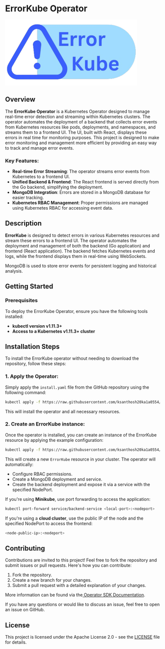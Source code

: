 
# ErrorKube Operator
![sggw](https://raw.githubusercontent.com/Ksanthosh20ka1a0554/ErrorKube/main/errorkube-frontend/public/images/Error_Kube-logo.png)
## Overview

The **ErrorKube Operator** is a Kubernetes Operator designed to manage real-time error detection and streaming within Kubernetes clusters. The operator automates the deployment of a backend that collects error events from Kubernetes resources like pods, deployments, and namespaces, and streams them to a frontend UI. The UI, built with React, displays these errors in real time for monitoring purposes. This project is designed to make error monitoring and management more efficient by providing an easy way to track and manage error events.

### Key Features:

-   **Real-time Error Streaming**: The operator streams error events from Kubernetes to a frontend UI.
-   **Unified Backend & Frontend**: The React frontend is served directly from the Go backend, simplifying the deployment.
-   **MongoDB Integration**: Errors are stored in a MongoDB database for easier tracking.
-   **Kubernetes RBAC Management**: Proper permissions are managed using Kubernetes RBAC for accessing event data.

## Description

**ErrorKube** is designed to detect errors in various Kubernetes resources and stream these errors to a frontend UI. The operator automates the deployment and management of both the backend (Go application) and frontend (React application). The backend fetches Kubernetes events and logs, while the frontend displays them in real-time using WebSockets.

MongoDB is used to store error events for persistent logging and historical analysis.

## Getting Started

### Prerequisites

To deploy the ErrorKube Operator, ensure you have the following tools installed:

-   **kubectl version v1.11.3+**
-   **Access to a Kubernetes v1.11.3+ cluster**

## Installation Steps

To install the ErrorKube operator without needing to download the repository, follow these steps:

### 1. Apply the Operator:

Simply apply the `install.yaml` file from the GitHub repository using the following command:
```sh
kubectl apply -f https://raw.githubusercontent.com/ksanthosh20ka1a0554/errorkube-operator/main/install.yaml 
```
This will install the operator and all necessary resources.

### 2. Create an ErrorKube instance:

Once the operator is installed, you can create an instance of the ErrorKube resource by applying the example configuration:

```sh
kubectl apply -f https://raw.githubusercontent.com/ksanthosh20ka1a0554/errorkube-operator/main/example.yml
```
This will create a new `ErrorKube` resource in your cluster. The operator will automatically:

-   Configure RBAC permissions.
-   Create a MongoDB deployment and service.
-   Create the backend deployment and expose it via a service with the specified NodePort.

If you're using **Minikube**, use port forwarding to access the application:

```sh
kubectl port-forward service/backend-service <local-port>:<nodeport> 
```
If you're using a **cloud cluster**, use the public IP of the node and the specified NodePort to access the frontend:
```sh
<node-public-ip>:<nodeport>
```
## Contributing

Contributions are invited to this project! Feel free to fork the repository and submit issues or pull requests. Here's how you can contribute:

1.  Fork the repository.
2.  Create a new branch for your changes.
3.  Submit a pull request with a detailed explanation of your changes.

More information can be found via the[ Operator SDK Documentation](https://sdk.operatorframework.io/docs/).

If you have any questions or would like to discuss an issue, feel free to open an issue on GitHub.

## License

This project is licensed under the Apache License 2.0 - see the [LICENSE](LICENSE) file for details.